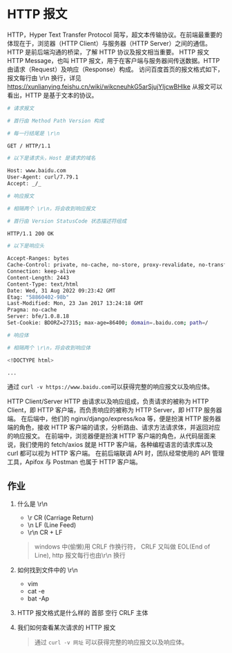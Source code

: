 # HTTP 报文

HTTP，Hyper Text Transfer Protocol 简写，超文本传输协议。在前端最重要的体现在于，浏览器（HTTP Client）与服务器（HTTP Server）之间的通信。
HTTP 是前后端沟通的桥梁，了解 HTTP 协议及报文相当重要。
HTTP 报文
HTTP Message，也叫 HTTP 报文，用于在客户端与服务器间传送数据。HTTP 由请求（Request）及响应（Response）构成。
访问百度首页的报文格式如下，报文每行由 \r\n 换行，详见 <https://xunlianying.feishu.cn/wiki/wikcneuhkG5arSjujYIjcwBHlke>
从报文可以看出，HTTP 是基于文本的协议。

```bash
# 请求报文

# 首行由 Method Path Version 构成

# 每一行结尾是 \r\n

GET / HTTP/1.1

# 以下是请求头，Host 是请求的域名

Host: www.baidu.com
User-Agent: curl/7.79.1
Accept: _/_

# 响应报文

# 相隔两个 \r\n，将会收到响应报文

# 首行由 Version StatusCode 状态描述符组成

HTTP/1.1 200 OK

# 以下是响应头

Accept-Ranges: bytes
Cache-Control: private, no-cache, no-store, proxy-revalidate, no-transform
Connection: keep-alive
Content-Length: 2443
Content-Type: text/html
Date: Wed, 31 Aug 2022 09:23:42 GMT
Etag: "58860402-98b"
Last-Modified: Mon, 23 Jan 2017 13:24:18 GMT
Pragma: no-cache
Server: bfe/1.0.8.18
Set-Cookie: BDORZ=27315; max-age=86400; domain=.baidu.com; path=/

# 响应体

# 相隔两个 \r\n，将会收到响应体

<!DOCTYPE html>

...
```

通过 `curl -v https://www.baidu.com`可以获得完整的响应报文以及响应体。

HTTP Client/Server
HTTP 由请求以及响应组成，负责请求的被称为 HTTP Client，即 HTTP 客户端，而负责响应的被称为 HTTP Server，即 HTTP 服务器端。
在后端中，他们的 nginx/django/express/koa 等，便是扮演 HTTP 服务器端的角色，接收 HTTP 客户端的请求，分析路由、请求方法请求体，并返回对应的响应报文。
在前端中，浏览器便是扮演 HTTP 客户端的角色，从代码层面来说，我们使用的 fetch/axios 就是 HTTP 客户端，各种编程语言的请求库以及 curl 都可以视为 HTTP 客户端。
在前后端联调 API 时，团队经常使用的 API 管理工具，Apifox 与 Postman 也属于 HTTP 客户端。

## 作业

1. 什么是 \r\n

   - \r CR (Carriage Return)
   - \n LF (Line Feed)
   - \r\n CR + LF

   > windows 中(偷懒)用 CRLF 作换行符， CRLF 又叫做 EOL(End of Line), http 报文每行也由\r\n 换行

2. 如何找到文件中的 \r\n

   - vim
   - cat -e
   - bat -Ap

3. HTTP 报文格式是什么样的
   首部
   空行 CRLF
   主体
4. 我们如何查看某次请求的 HTTP 报文
   > 通过 `curl -v 网址` 可以获得完整的响应报文以及响应体。
